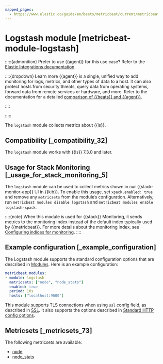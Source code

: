 ```yaml
---
mapped_pages:
  - https://www.elastic.co/guide/en/beats/metricbeat/current/metricbeat-module-logstash.html
---
```


<!-- This file is generated! See scripts/mage/docs_collector.go -->

# Logstash module [metricbeat-module-logstash]

:::::{admonition} Prefer to use {{agent}} for this use case?
Refer to the [Elastic Integrations documentation](integration-docs://reference/logstash/index.md).

::::{dropdown} Learn more
{{agent}} is a single, unified way to add monitoring for logs, metrics, and other types of data to a host. It can also protect hosts from security threats, query data from operating systems, forward data from remote services or hardware, and more. Refer to the documentation for a detailed [comparison of {{beats}} and {{agent}}](docs-content://reference/fleet/index.md).

::::


:::::


The `logstash` module collects metrics about {{ls}}.


## Compatibility [_compatibility_32]

The `logstash` module works with {{ls}} 7.3.0 and later.


## Usage for Stack Monitoring [_usage_for_stack_monitoring_5]

The `logstash` module can be used to collect metrics shown in our {{stack-monitor-app}} UI in {{kib}}. To enable this usage, set `xpack.enabled: true` and remove any `metricsets` from the module’s configuration. Alternatively, run `metricbeat modules disable logstash` and `metricbeat modules enable logstash-xpack`.

::::{note}
When this module is used for {{stack}} Monitoring, it sends metrics to the monitoring index instead of the default index typically used by {{metricbeat}}. For more details about the monitoring index, see [Configuring indices for monitoring](docs-content://deploy-manage/monitor/monitoring-data/configuring-data-streamsindices-for-monitoring.md).
::::


## Example configuration [_example_configuration]

The Logstash module supports the standard configuration options that are described in [Modules](/reference/metricbeat/configuration-metricbeat.md). Here is an example configuration:

```yaml
metricbeat.modules:
- module: logstash
  metricsets: ["node", "node_stats"]
  enabled: true
  period: 10s
  hosts: ["localhost:9600"]
```

This module supports TLS connections when using `ssl` config field, as described in [SSL](/reference/metricbeat/configuration-ssl.md). It also supports the options described in [Standard HTTP config options](/reference/metricbeat/configuration-metricbeat.md#module-http-config-options).


## Metricsets [_metricsets_73]

The following metricsets are available:

* [node](/reference/metricbeat/metricbeat-metricset-logstash-node.md)
* [node_stats](/reference/metricbeat/metricbeat-metricset-logstash-node_stats.md)

